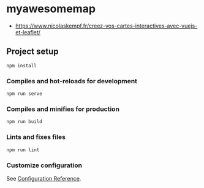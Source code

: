 # myawesomemap

- https://www.nicolaskempf.fr/creez-vos-cartes-interactives-avec-vuejs-et-leaflet/

## Project setup
```
npm install
```

### Compiles and hot-reloads for development
```
npm run serve
```

### Compiles and minifies for production
```
npm run build
```

### Lints and fixes files
```
npm run lint
```

### Customize configuration
See [Configuration Reference](https://cli.vuejs.org/config/).
